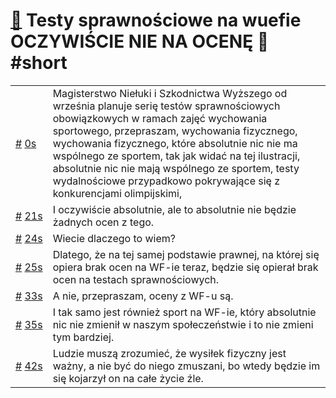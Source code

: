 # [🔗](https://www.youtube.com/watch?v=xF6LfCdPTZI) Testy sprawnościowe na wuefie OCZYWIŚCIE NIE NA OCENĘ 🤡 #short

<table>
    <tr id="t0">
        <td><a href="#t0">#</a>&nbsp;<a href="https://www.youtube.com/watch?v=xF6LfCdPTZI&t=0">0s</a></td>
        <td>Magisterstwo Niełuki i Szkodnictwa Wyższego od września planuje serię testów sprawnościowych obowiązkowych w ramach zajęć wychowania sportowego, przepraszam, wychowania fizycznego, wychowania fizycznego, które absolutnie nic nie ma wspólnego ze sportem, tak jak widać na tej ilustracji, absolutnie nic nie mają wspólnego ze sportem, testy wydalnościowe przypadkowo pokrywające się z konkurencjami olimpijskimi,</td>
    </tr>
    <tr id="t21">
        <td><a href="#t21">#</a>&nbsp;<a href="https://www.youtube.com/watch?v=xF6LfCdPTZI&t=21">21s</a></td>
        <td>I oczywiście absolutnie, ale to absolutnie nie będzie żadnych ocen z tego.</td>
    </tr>
    <tr id="t24">
        <td><a href="#t24">#</a>&nbsp;<a href="https://www.youtube.com/watch?v=xF6LfCdPTZI&t=24">24s</a></td>
        <td>Wiecie dlaczego to wiem?</td>
    </tr>
    <tr id="t25">
        <td><a href="#t25">#</a>&nbsp;<a href="https://www.youtube.com/watch?v=xF6LfCdPTZI&t=25">25s</a></td>
        <td>Dlatego, że na tej samej podstawie prawnej, na której się opiera brak ocen na WF-ie teraz, będzie się opierał brak ocen na testach sprawnościowych.</td>
    </tr>
    <tr id="t33">
        <td><a href="#t33">#</a>&nbsp;<a href="https://www.youtube.com/watch?v=xF6LfCdPTZI&t=33">33s</a></td>
        <td>A nie, przepraszam, oceny z WF-u są.</td>
    </tr>
    <tr id="t35">
        <td><a href="#t35">#</a>&nbsp;<a href="https://www.youtube.com/watch?v=xF6LfCdPTZI&t=35">35s</a></td>
        <td>I tak samo jest również sport na WF-ie, który absolutnie nic nie zmienił w naszym społeczeństwie i to nie zmieni tym bardziej.</td>
    </tr>
    <tr id="t42">
        <td><a href="#t42">#</a>&nbsp;<a href="https://www.youtube.com/watch?v=xF6LfCdPTZI&t=42">42s</a></td>
        <td>Ludzie muszą zrozumieć, że wysiłek fizyczny jest ważny, a nie być do niego zmuszani, bo wtedy będzie im się kojarzył on na całe życie źle.</td>
    </tr>
</table>